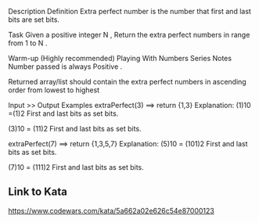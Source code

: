 Description
Definition
Extra perfect number is the number that first and last bits are set bits.

Task
Given a positive integer N , Return the extra perfect numbers in range from 1 to N .

Warm-up (Highly recommended)
Playing With Numbers Series
Notes
Number passed is always Positive .

Returned array/list should contain the extra perfect numbers in ascending order from lowest to highest

Input >> Output Examples
extraPerfect(3)  ==>  return {1,3}
Explanation:
(1)10 =(1)2
First and last bits as set bits.

(3)10 = (11)2
First and last bits as set bits.

extraPerfect(7)  ==>  return {1,3,5,7}
Explanation:
(5)10 = (101)2
First and last bits as set bits.

(7)10 = (111)2
First and last bits as set bits.


## Link to Kata
https://www.codewars.com/kata/5a662a02e626c54e87000123